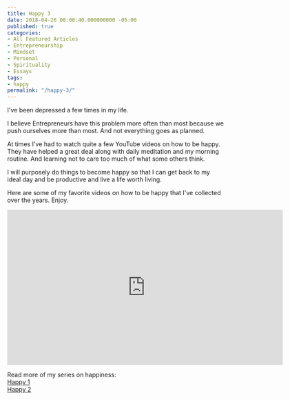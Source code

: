```yaml
---
title: Happy 3
date: 2018-04-26 08:00:40.000000000 -05:00
published: true
categories:
- All Featured Articles
- Entrepreneurship
- Mindset
- Personal
- Spirituality
- Essays
tags:
- happy
permalink: "/happy-3/"
---
```

<p>I've been depressed a few times in my life.</p>
<p>I believe Entrepreneurs have this problem more often than most because we push ourselves more than most. And not everything goes as planned.</p>
<p>At times I've had to watch quite a few YouTube videos on how to be happy. They have helped a great deal along with daily meditation and my morning routine. And learning not to care too much of what some others think.</p>
<p>I will purposely do things to become happy so that I can get back to my ideal day and be productive and live a life worth living.</p>
<p>Here are some of my favorite videos on how to be happy that I've collected over the years. Enjoy.</p>
<p><iframe src="https://www.youtube.com/embed/videoseries?list=PLd8ocnJF23lgOZ_NzqISOZ3z1oNZwE4lN" width="640" height="360" frameborder="0" allowfullscreen="allowfullscreen"></iframe></p>
<p>Read more of my series on happiness:<br />
<a href="https://christopher-sherrod.blisslifepress.com/happy/">Happy 1</a><br />
<a href="https://christopher-sherrod.blisslifepress.com/happy-2/">Happy 2</a></p>
